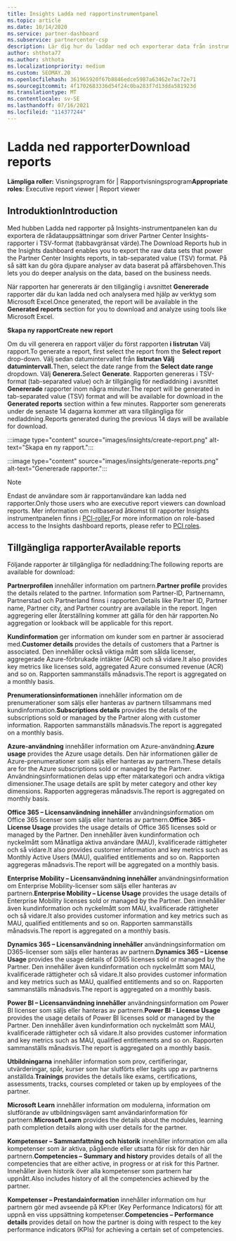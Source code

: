 ```yaml
---
title: Insights Ladda ned rapportinstrumentpanel
ms.topic: article
ms.date: 10/14/2020
ms.service: partner-dashboard
ms.subservice: partnercenter-csp
description: Lär dig hur du laddar ned och exporterar data från instrumentpanelen för enhetlig rapportering i Partnercenter och från Partnercenter Insights rapporter.
author: shthota77
ms.author: shthota
ms.localizationpriority: medium
ms.custom: SEOMAY.20
ms.openlocfilehash: 361965920f67b8846edce5987a63462e7ac72e71
ms.sourcegitcommit: 4f1702683336d54f24c0ba283f7d13dda581923d
ms.translationtype: MT
ms.contentlocale: sv-SE
ms.lasthandoff: 07/16/2021
ms.locfileid: "114377244"
---
```

# <a name="download-reports"></a><span data-ttu-id="ff2e0-103">Ladda ned rapporter</span><span class="sxs-lookup"><span data-stu-id="ff2e0-103">Download reports</span></span>

<span data-ttu-id="ff2e0-104">**Lämpliga roller:** Visningsprogram för | Rapportvisningsprogram</span><span class="sxs-lookup"><span data-stu-id="ff2e0-104">**Appropriate roles**: Executive report viewer | Report viewer</span></span>

## <a name="introduction"></a><span data-ttu-id="ff2e0-105">Introduktion</span><span class="sxs-lookup"><span data-stu-id="ff2e0-105">Introduction</span></span>

<span data-ttu-id="ff2e0-106">Med hubben Ladda ned rapporter på Insights-instrumentpanelen kan du exportera de rådatauppsättningar som driver Partner Center Insights-rapporter i TSV-format (tabbavgränsat värde).</span><span class="sxs-lookup"><span data-stu-id="ff2e0-106">The Download Reports hub in the Insights dashboard enables you to export the raw data sets that power the Partner Center Insights reports, in tab-separated value (TSV) format.</span></span> <span data-ttu-id="ff2e0-107">På så sätt kan du göra djupare analyser av data baserat på affärsbehoven.</span><span class="sxs-lookup"><span data-stu-id="ff2e0-107">This lets you do deeper analysis on the data, based on the business needs.</span></span>

<span data-ttu-id="ff2e0-108">När rapporten har genererats är den tillgänglig i avsnittet **Genererade** rapporter där du kan ladda ned och analysera med hjälp av verktyg som Microsoft Excel.</span><span class="sxs-lookup"><span data-stu-id="ff2e0-108">Once generated, the report  will be available in the **Generated reports** section for you to download and analyze using tools like Microsoft Excel.</span></span>

<span data-ttu-id="ff2e0-109">**Skapa ny rapport**</span><span class="sxs-lookup"><span data-stu-id="ff2e0-109">**Create new report**</span></span>

<span data-ttu-id="ff2e0-110">Om du vill generera en rapport väljer du först rapporten **i listrutan** Välj rapport.</span><span class="sxs-lookup"><span data-stu-id="ff2e0-110">To generate a report, first select the report from the **Select report** drop-down.</span></span> <span data-ttu-id="ff2e0-111">Välj sedan datumintervallet från **listrutan Välj datumintervall.**</span><span class="sxs-lookup"><span data-stu-id="ff2e0-111">Then, select the date range from the **Select date range** dropdown.</span></span> <span data-ttu-id="ff2e0-112">Välj **Generera.**</span><span class="sxs-lookup"><span data-stu-id="ff2e0-112">Select **Generate**.</span></span> <span data-ttu-id="ff2e0-113">Rapporten genereras i TSV-format (tab-separated value) och är tillgänglig för nedladdning i avsnittet **Genererade** rapporter inom några minuter.</span><span class="sxs-lookup"><span data-stu-id="ff2e0-113">The report will be generated in tab-separated value (TSV) format and will be available for download in the **Generated reports** section within a few minutes.</span></span> <span data-ttu-id="ff2e0-114">Rapporter som genererats under de senaste 14 dagarna kommer att vara tillgängliga för nedladdning.</span><span class="sxs-lookup"><span data-stu-id="ff2e0-114">Reports generated during the previous 14 days will be available for download.</span></span>

:::image type="content" source="images/insights/create-report.png" alt-text="Skapa en ny rapport.":::

:::image type="content" source="images/insights/generate-reports.png" alt-text="Genererade rapporter.":::

>[!NOTE] 
><span data-ttu-id="ff2e0-117">Endast de användare som är rapportanvändare kan ladda ned rapporter.</span><span class="sxs-lookup"><span data-stu-id="ff2e0-117">Only those users who are executive report viewers can download reports.</span></span> <span data-ttu-id="ff2e0-118">Mer information om rollbaserad åtkomst till rapporter Insights instrumentpanelen finns i [PCI-roller.](insights-roles.md)</span><span class="sxs-lookup"><span data-stu-id="ff2e0-118">For more information on role-based access to the Insights dashboard reports, please refer to [PCI roles](insights-roles.md).</span></span> 

## <a name="available-reports"></a><span data-ttu-id="ff2e0-119">Tillgängliga rapporter</span><span class="sxs-lookup"><span data-stu-id="ff2e0-119">Available reports</span></span>

<span data-ttu-id="ff2e0-120">Följande rapporter är tillgängliga för nedladdning:</span><span class="sxs-lookup"><span data-stu-id="ff2e0-120">The following reports are available for download:</span></span>

<span data-ttu-id="ff2e0-121">**Partnerprofilen** innehåller information om partnern.</span><span class="sxs-lookup"><span data-stu-id="ff2e0-121">**Partner profile** provides the details related to the partner.</span></span> <span data-ttu-id="ff2e0-122">Information som Partner-ID, Partnernamn, Partnerstad och Partnerland finns i rapporten.</span><span class="sxs-lookup"><span data-stu-id="ff2e0-122">Details like Partner ID, Partner name, Partner city, and Partner country are available in the report.</span></span> <span data-ttu-id="ff2e0-123">Ingen aggregering eller återställning kommer att gälla för den här rapporten.</span><span class="sxs-lookup"><span data-stu-id="ff2e0-123">No aggregation or lookback will be applicable for this report.</span></span>

<span data-ttu-id="ff2e0-124">**Kundinformation** ger information om kunder som en partner är associerad med.</span><span class="sxs-lookup"><span data-stu-id="ff2e0-124">**Customer details** provides the details of customers that a Partner is associated.</span></span> <span data-ttu-id="ff2e0-125">Den innehåller också viktiga mått som sålda licenser, aggregerade Azure-förbrukade intäkter (ACR) och så vidare.</span><span class="sxs-lookup"><span data-stu-id="ff2e0-125">It also provides key metrics like licenses sold, aggregated Azure consumed revenue (ACR) and so on.</span></span> <span data-ttu-id="ff2e0-126">Rapporten sammanställs månadsvis.</span><span class="sxs-lookup"><span data-stu-id="ff2e0-126">The report is aggregated on a monthly basis.</span></span>

<span data-ttu-id="ff2e0-127">**Prenumerationsinformationen** innehåller information om de prenumerationer som säljs eller hanteras av partnern tillsammans med kundinformation.</span><span class="sxs-lookup"><span data-stu-id="ff2e0-127">**Subscriptions details** provides the details of the subscriptions sold or managed by the Partner along with customer information.</span></span> <span data-ttu-id="ff2e0-128">Rapporten sammanställs månadsvis.</span><span class="sxs-lookup"><span data-stu-id="ff2e0-128">The report is aggregated on a monthly basis.</span></span>

<span data-ttu-id="ff2e0-129">**Azure-användning** innehåller information om Azure-användning.</span><span class="sxs-lookup"><span data-stu-id="ff2e0-129">**Azure usage** provides the Azure usage details.</span></span> <span data-ttu-id="ff2e0-130">Den här informationen gäller de Azure-prenumerationer som säljs eller hanteras av partnern.</span><span class="sxs-lookup"><span data-stu-id="ff2e0-130">These details are for the Azure subscriptions sold or managed by the Partner.</span></span> <span data-ttu-id="ff2e0-131">Användningsinformationen delas upp efter mätarkategori och andra viktiga dimensioner.</span><span class="sxs-lookup"><span data-stu-id="ff2e0-131">The usage details are split by meter category and other key dimensions.</span></span> <span data-ttu-id="ff2e0-132">Rapporten aggregeras månadsvis.</span><span class="sxs-lookup"><span data-stu-id="ff2e0-132">The report is aggregated on monthly basis.</span></span>

<span data-ttu-id="ff2e0-133">**Office 365 – Licensanvändning innehåller** användningsinformation om Office 365 licenser som säljs eller hanteras av partnern.</span><span class="sxs-lookup"><span data-stu-id="ff2e0-133">**Office 365 - License Usage** provides the usage details of Office 365 licenses sold or managed by the Partner.</span></span> <span data-ttu-id="ff2e0-134">Den innehåller även kundinformation och nyckelmått som Månatliga aktiva användare (MAU), kvalificerade rättigheter och så vidare.</span><span class="sxs-lookup"><span data-stu-id="ff2e0-134">It also provides customer information and key metrics such as Monthly Active Users (MAU), qualified entitlements and so on.</span></span> <span data-ttu-id="ff2e0-135">Rapporten aggregeras månadsvis.</span><span class="sxs-lookup"><span data-stu-id="ff2e0-135">The report will be aggregated on a monthly basis.</span></span>

<span data-ttu-id="ff2e0-136">**Enterprise Mobility – Licensanvändning innehåller**  användningsinformation om Enterprise Mobility-licenser som säljs eller hanteras av partnern.</span><span class="sxs-lookup"><span data-stu-id="ff2e0-136">**Enterprise Mobility – License Usage**  provides the usage details of Enterprise Mobility licenses sold or managed by the Partner.</span></span> <span data-ttu-id="ff2e0-137">Den innehåller även kundinformation och nyckelmått som MAU, kvalificerade rättigheter och så vidare.</span><span class="sxs-lookup"><span data-stu-id="ff2e0-137">It also provides customer information and key metrics such as MAU, qualified entitlements and so on.</span></span> <span data-ttu-id="ff2e0-138">Rapporten sammanställs månadsvis.</span><span class="sxs-lookup"><span data-stu-id="ff2e0-138">The report is aggregated on a monthly basis.</span></span>

<span data-ttu-id="ff2e0-139">**Dynamics 365 – Licensanvändning innehåller** användningsinformation om D365-licenser som säljs eller hanteras av partnern.</span><span class="sxs-lookup"><span data-stu-id="ff2e0-139">**Dynamics 365 – License Usage** provides the usage details of D365 licenses sold or managed by the Partner.</span></span> <span data-ttu-id="ff2e0-140">Den innehåller även kundinformation och nyckelmått som MAU, kvalificerade rättigheter och så vidare.</span><span class="sxs-lookup"><span data-stu-id="ff2e0-140">It also provides customer information and key metrics such as MAU, qualified entitlements and so on.</span></span> <span data-ttu-id="ff2e0-141">Rapporten sammanställs månadsvis.</span><span class="sxs-lookup"><span data-stu-id="ff2e0-141">The report is aggregated on a monthly basis.</span></span>

<span data-ttu-id="ff2e0-142">**Power BI – Licensanvändning innehåller** användningsinformation om Power BI licenser som säljs eller hanteras av partnern.</span><span class="sxs-lookup"><span data-stu-id="ff2e0-142">**Power BI - License Usage** provides the usage details of Power BI licenses sold or managed by the Partner.</span></span> <span data-ttu-id="ff2e0-143">Den innehåller även kundinformation och nyckelmått som MAU, kvalificerade rättigheter och så vidare.</span><span class="sxs-lookup"><span data-stu-id="ff2e0-143">It also provides customer information and key metrics such as MAU, qualified entitlements and so on.</span></span> <span data-ttu-id="ff2e0-144">Rapporten sammanställs månadsvis.</span><span class="sxs-lookup"><span data-stu-id="ff2e0-144">The report is aggregated on a monthly basis.</span></span>

<span data-ttu-id="ff2e0-145">**Utbildningarna** innehåller information som prov, certifieringar, utvärderingar, spår, kurser som har slutförts eller tagits upp av partnerns anställda.</span><span class="sxs-lookup"><span data-stu-id="ff2e0-145">**Trainings** provides the details like exams, certifications, assessments, tracks, courses completed or taken up by employees of the partner.</span></span>

<span data-ttu-id="ff2e0-146">**Microsoft Learn** innehåller information om modulerna, information om slutförande av utbildningsvägen samt användarinformation för partnern.</span><span class="sxs-lookup"><span data-stu-id="ff2e0-146">**Microsoft Learn** provides the details about the modules, learning path completion details along with user details for the partner.</span></span>

<span data-ttu-id="ff2e0-147">**Kompetenser – Sammanfattning och historik** innehåller information om alla kompetenser som är aktiva, pågående eller utsatta för risk för den här partnern.</span><span class="sxs-lookup"><span data-stu-id="ff2e0-147">**Competencies – Summary and history** provides details of all the competencies that are either active, in progress or at risk for this Partner.</span></span> <span data-ttu-id="ff2e0-148">Innehåller även historik över alla kompetenser som partnern har uppnått.</span><span class="sxs-lookup"><span data-stu-id="ff2e0-148">Also includes history of all the competencies achieved by the partner.</span></span>

<span data-ttu-id="ff2e0-149">**Kompetenser – Prestandainformation** innehåller information om hur partnern gör med avseende på KPI:er (Key Performance Indicators) för att uppnå en viss uppsättning kompetenser.</span><span class="sxs-lookup"><span data-stu-id="ff2e0-149">**Competencies – Performance details** provides detail on how the partner is doing with respect to the key performance indicators (KPIs) for achieving a certain set of competencies.</span></span>

